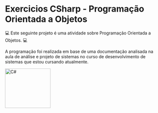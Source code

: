# Exercicios CSharp - Programação Orientada a Objetos

💻 Este seguinte projeto é uma atividade sobre Programação Orientada a Objetos. 💻


A programação foi realizada em base de uma documentação analisada na aula de análise e projeto de sistemas no curso de desenvolvimento de sistemas que estou cursando atualmente.

 <img  align="center" alt="C#" height="130" width="150" src="https://cdn.jsdelivr.net/gh/devicons/devicon/icons/csharp/csharp-original.svg" /> 
 
 #          

